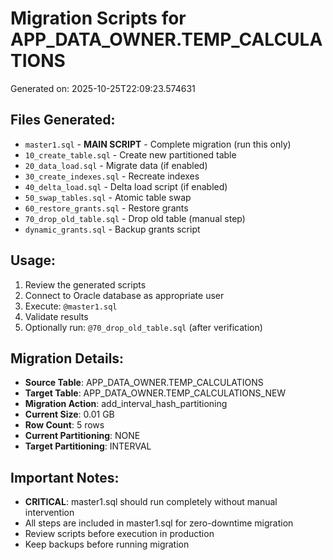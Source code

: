 # Migration Scripts for APP_DATA_OWNER.TEMP_CALCULATIONS

Generated on: 2025-10-25T22:09:23.574631

## Files Generated:
- `master1.sql` - **MAIN SCRIPT** - Complete migration (run this only)
- `10_create_table.sql` - Create new partitioned table
- `20_data_load.sql` - Migrate data (if enabled)
- `30_create_indexes.sql` - Recreate indexes
- `40_delta_load.sql` - Delta load script (if enabled)
- `50_swap_tables.sql` - Atomic table swap
- `60_restore_grants.sql` - Restore grants
- `70_drop_old_table.sql` - Drop old table (manual step)
- `dynamic_grants.sql` - Backup grants script

## Usage:
1. Review the generated scripts
2. Connect to Oracle database as appropriate user
3. Execute: `@master1.sql`
4. Validate results
5. Optionally run: `@70_drop_old_table.sql` (after verification)

## Migration Details:
- **Source Table**: APP_DATA_OWNER.TEMP_CALCULATIONS
- **Target Table**: APP_DATA_OWNER.TEMP_CALCULATIONS_NEW
- **Migration Action**: add_interval_hash_partitioning
- **Current Size**: 0.01 GB
- **Row Count**: 5 rows
- **Current Partitioning**: NONE
- **Target Partitioning**: INTERVAL

## Important Notes:
- **CRITICAL**: master1.sql should run completely without manual intervention
- All steps are included in master1.sql for zero-downtime migration
- Review scripts before execution in production
- Keep backups before running migration
